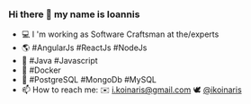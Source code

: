 ### Hi there 👋 my name is Ioannis

- :computer: I 'm working as Software Craftsman at the/experts
- :earth_americas: #AngularJs #ReactJs #NodeJs
- :wrench: #Java #Javascript
- :whale: #Docker
- :open_file_folder: #PostgreSQL #MongoDb #MySQL
- 📫 How to reach me: :envelope: i.koinaris@gmail.com :dove: [@ikoinaris](https://twitter.com/ikoinaris)
